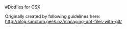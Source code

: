 #Dotfiles for OSX

Originally created by following guidelines here:
http://blog.sanctum.geek.nz/managing-dot-files-with-git/
